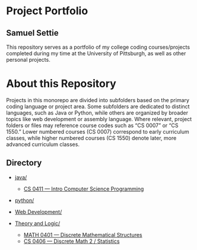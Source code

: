 # Project Portfolio 

## Samuel Settie

This repository serves as a portfolio of my college coding courses/projects completed during my time at the University of Pittsburgh, as well as other personal projects.

# About this Repository

Projects in this monorepo are divided into subfolders based on the primary coding language or project area. Some subfolders are dedicated to distinct languages, such as Java or Python, while others are organized by broader topics like web development or assembly language. Where relevant, project folders or files may reference course codes such as “CS 0007” or “CS 1550.” Lower numbered courses (CS 0007) correspond to early curriculum classes, while higher numbered courses (CS 1550) denote later, more advanced curriculum classes.


## Directory

- [java/](java)
  - [CS 0411 — Intro Computer Science Programming](java/CS%200411)

- [python/](python)

- [Web Development/](Web%20Development)

- [Theory and Logic/](Theory%20and%20Logic)
  - [MATH 0401 — Discrete Mathematical Structures](Theory%20and%20Logic/MATH%200401)
  - [CS 0406 — Discrete Math 2 / Statistics](Theory%20and%20Logic/CS%200406)
